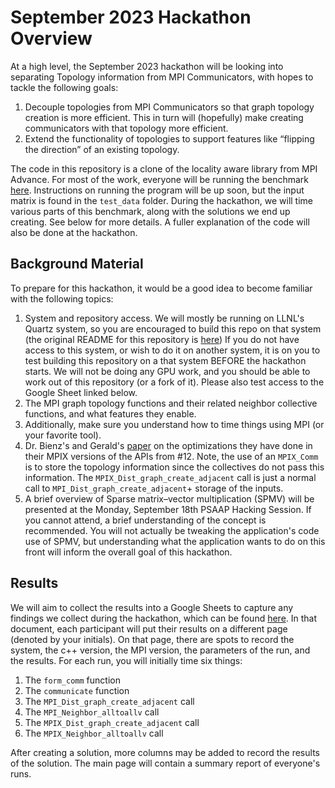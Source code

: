 # September 2023 Hackathon Overview

At a high level, the September 2023 hackathon will be looking into separating Topology information from MPI Communicators, with hopes to tackle the following goals: 
 1. Decouple topologies from MPI Communicators so that graph topology creation is more efficient. This in turn will (hopefully) make creating communicators with that topology more efficient.
 2. Extend the functionality of topologies to support features like “flipping the direction” of an existing topology.

The code in this repository is a clone of the locality aware library from MPI Advance. For most of the work, everyone will be running the benchmark [here](benchmarks/neighbor_collective.cpp). Instructions on running the program will be up soon, but the input matrix is found in the `test_data` folder. During the hackathon, we will time various parts of this benchmark, along with the solutions we end up creating. See below for more details. A fuller explanation of the code will also be done at the hackathon.

## Background Material
To prepare for this hackathon, it would be a good idea to become familiar with the following topics:
 1. System and repository access. We will mostly be running on LLNL's Quartz system, so you are encouraged to build this repo on that system (the original README for this repository is [here](README-MPI-ADVANCE.md))  If you do not have access to this system, or wish to do it on another system, it is on you to test building this repository on a that system BEFORE the hackathon starts. We will not be doing any GPU work, and you should be able to work out of this repository (or a fork of it). Please also test access to the Google Sheet linked below.
 2. The MPI graph topology functions and their related neighbor collective functions, and what features they enable.
 3. Additionally, make sure you understand how to time things using MPI (or your favorite tool). 
 4. Dr. Bienz's and Gerald's [paper](https://arxiv.org/abs/2306.01876) on the optimizations they have done in their MPIX versions of the APIs from #12. Note, the use of an `MPIX_Comm` is to store the topology information since the collectives do not pass this information. The `MPIX_Dist_graph_create_adjacent` call is just a normal call to `MPI_Dist_graph_create_adjacent`+ storage of the inputs.
 5. A brief overview of Sparse matrix–vector multiplication (SPMV) will be presented at the Monday, September 18th PSAAP Hacking Session. If you cannot attend, a brief understanding of the concept is recommended. You will not actually be tweaking the application's code use of SPMV, but understanding what the application wants to do on this front will inform the overall goal of this hackathon.

## Results
We will aim to collect the results into a Google Sheets to capture any findings we collect during the hackathon, which can be found [here](https://docs.google.com/spreadsheets/d/1xDqE80EngrAFmneI0dwE1wHwPCu9RiX74rXdMpkEeik/edit?usp=sharing). In that document, each participant will put their results on a different page (denoted by your initials). On that page, there are spots to record the system, the c++ version, the MPI version, the parameters of the run, and the results. For each run, you will initially time six things:
 1. The `form_comm` function
 2. The `communicate` function
 3. The `MPI_Dist_graph_create_adjacent` call
 4. The `MPI_Neighbor_alltoallv` call
 5. The `MPIX_Dist_graph_create_adjacent` call
 6. The `MPIX_Neighbor_alltoallv` call

After creating a solution, more columns may be added to record the results of the solution.
The main page will contain a summary report of everyone's runs.

